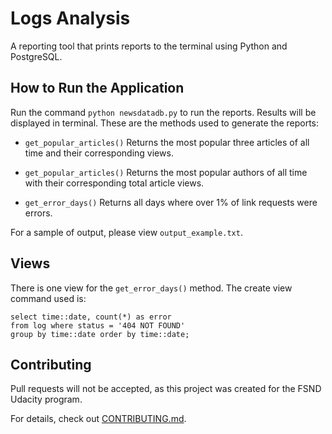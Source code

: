 # Logs Analysis

A reporting tool that prints reports to the terminal using Python and PostgreSQL.


## How to Run the Application

Run the command `python newsdatadb.py` to run the reports. Results will be displayed in terminal. These are the methods used to generate the reports:

- `get_popular_articles()` Returns the most popular three articles of all time and their corresponding views.

- `get_popular_articles()` Returns the most popular authors of all time with their corresponding total article views.

- `get_error_days()` Returns all days where over 1% of link requests were errors.

For a sample of output, please view `output_example.txt`.


## Views

There is one view for the `get_error_days()` method. The create view command used is:

```create view errortable as
select time::date, count(*) as error
from log where status = '404 NOT FOUND'
group by time::date order by time::date;
```

## Contributing

Pull requests will not be accepted, as this project was created for the FSND Udacity program.

For details, check out [CONTRIBUTING.md](CONTRIBUTING.md).

